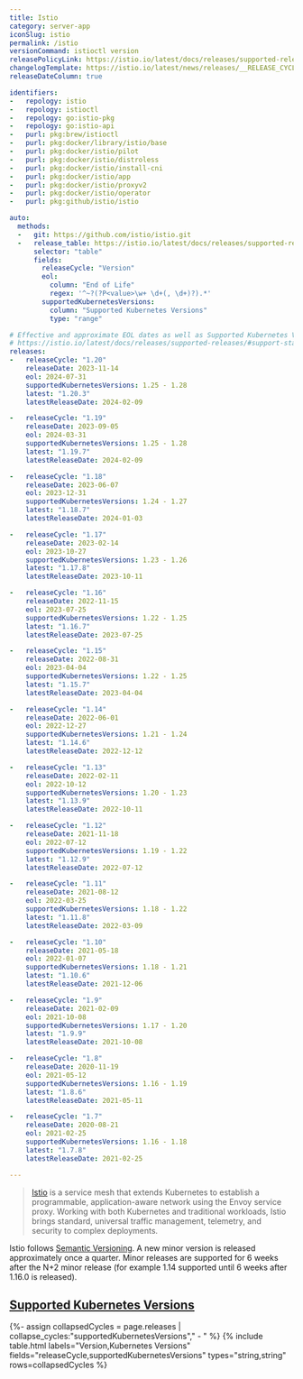 ```yaml
---
title: Istio
category: server-app
iconSlug: istio
permalink: /istio
versionCommand: istioctl version
releasePolicyLink: https://istio.io/latest/docs/releases/supported-releases/#support-policy
changelogTemplate: https://istio.io/latest/news/releases/__RELEASE_CYCLE__.x/announcing-{{'__LATEST__'|drop_zero_patch}}/
releaseDateColumn: true

identifiers:
-   repology: istio
-   repology: istioctl
-   repology: go:istio-pkg
-   repology: go:istio-api
-   purl: pkg:brew/istioctl
-   purl: pkg:docker/library/istio/base
-   purl: pkg:docker/istio/pilot
-   purl: pkg:docker/istio/distroless
-   purl: pkg:docker/istio/install-cni
-   purl: pkg:docker/istio/app
-   purl: pkg:docker/istio/proxyv2
-   purl: pkg:docker/istio/operator
-   purl: pkg:github/istio/istio

auto:
  methods:
  -   git: https://github.com/istio/istio.git
  -   release_table: https://istio.io/latest/docs/releases/supported-releases/
      selector: "table"
      fields:
        releaseCycle: "Version"
        eol:
          column: "End of Life"
          regex: '^~?(?P<value>\w+ \d+(, \d+)?).*'
        supportedKubernetesVersions:
          column: "Supported Kubernetes Versions"
          type: "range"

# Effective and approximate EOL dates as well as Supported Kubernetes Versions can be found on
# https://istio.io/latest/docs/releases/supported-releases/#support-status-of-istio-releases.
releases:
-   releaseCycle: "1.20"
    releaseDate: 2023-11-14
    eol: 2024-07-31
    supportedKubernetesVersions: 1.25 - 1.28
    latest: "1.20.3"
    latestReleaseDate: 2024-02-09

-   releaseCycle: "1.19"
    releaseDate: 2023-09-05
    eol: 2024-03-31
    supportedKubernetesVersions: 1.25 - 1.28
    latest: "1.19.7"
    latestReleaseDate: 2024-02-09

-   releaseCycle: "1.18"
    releaseDate: 2023-06-07
    eol: 2023-12-31
    supportedKubernetesVersions: 1.24 - 1.27
    latest: "1.18.7"
    latestReleaseDate: 2024-01-03

-   releaseCycle: "1.17"
    releaseDate: 2023-02-14
    eol: 2023-10-27
    supportedKubernetesVersions: 1.23 - 1.26
    latest: "1.17.8"
    latestReleaseDate: 2023-10-11

-   releaseCycle: "1.16"
    releaseDate: 2022-11-15
    eol: 2023-07-25
    supportedKubernetesVersions: 1.22 - 1.25
    latest: "1.16.7"
    latestReleaseDate: 2023-07-25

-   releaseCycle: "1.15"
    releaseDate: 2022-08-31
    eol: 2023-04-04
    supportedKubernetesVersions: 1.22 - 1.25
    latest: "1.15.7"
    latestReleaseDate: 2023-04-04

-   releaseCycle: "1.14"
    releaseDate: 2022-06-01
    eol: 2022-12-27
    supportedKubernetesVersions: 1.21 - 1.24
    latest: "1.14.6"
    latestReleaseDate: 2022-12-12

-   releaseCycle: "1.13"
    releaseDate: 2022-02-11
    eol: 2022-10-12
    supportedKubernetesVersions: 1.20 - 1.23
    latest: "1.13.9"
    latestReleaseDate: 2022-10-11

-   releaseCycle: "1.12"
    releaseDate: 2021-11-18
    eol: 2022-07-12
    supportedKubernetesVersions: 1.19 - 1.22
    latest: "1.12.9"
    latestReleaseDate: 2022-07-12

-   releaseCycle: "1.11"
    releaseDate: 2021-08-12
    eol: 2022-03-25
    supportedKubernetesVersions: 1.18 - 1.22
    latest: "1.11.8"
    latestReleaseDate: 2022-03-09

-   releaseCycle: "1.10"
    releaseDate: 2021-05-18
    eol: 2022-01-07
    supportedKubernetesVersions: 1.18 - 1.21
    latest: "1.10.6"
    latestReleaseDate: 2021-12-06

-   releaseCycle: "1.9"
    releaseDate: 2021-02-09
    eol: 2021-10-08
    supportedKubernetesVersions: 1.17 - 1.20
    latest: "1.9.9"
    latestReleaseDate: 2021-10-08

-   releaseCycle: "1.8"
    releaseDate: 2020-11-19
    eol: 2021-05-12
    supportedKubernetesVersions: 1.16 - 1.19
    latest: "1.8.6"
    latestReleaseDate: 2021-05-11

-   releaseCycle: "1.7"
    releaseDate: 2020-08-21
    eol: 2021-02-25
    supportedKubernetesVersions: 1.16 - 1.18
    latest: "1.7.8"
    latestReleaseDate: 2021-02-25

---
```


> [Istio](https://www.istio.io/) is a service mesh that extends Kubernetes to establish a
> programmable, application-aware network using the Envoy service proxy. Working with both
> Kubernetes and traditional workloads, Istio brings standard, universal traffic management,
> telemetry, and security to complex deployments.

Istio follows [Semantic Versioning](https://istio.io/latest/docs/releases/supported-releases/#naming-scheme).
A new minor version is released approximately once a quarter. Minor releases are supported for 6
weeks after the N+2 minor release (for example 1.14 supported until 6 weeks after 1.16.0 is
released).

## [Supported Kubernetes Versions](https://istio.io/latest/docs/releases/supported-releases/#support-status-of-istio-releases)

{%- assign collapsedCycles = page.releases | collapse_cycles:"supportedKubernetesVersions"," - " %}
{% include table.html
labels="Version,Kubernetes Versions"
fields="releaseCycle,supportedKubernetesVersions"
types="string,string"
rows=collapsedCycles %}
